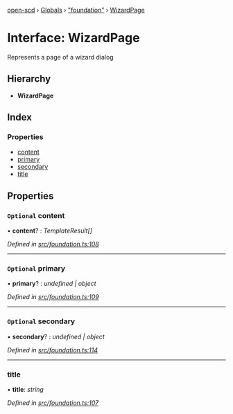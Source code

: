 [open-scd](../README.md) › [Globals](../globals.md) › ["foundation"](../modules/_foundation_.md) › [WizardPage](_foundation_.wizardpage.md)

# Interface: WizardPage

Represents a page of a wizard dialog

## Hierarchy

* **WizardPage**

## Index

### Properties

* [content](_foundation_.wizardpage.md#optional-content)
* [primary](_foundation_.wizardpage.md#optional-primary)
* [secondary](_foundation_.wizardpage.md#optional-secondary)
* [title](_foundation_.wizardpage.md#title)

## Properties

### `Optional` content

• **content**? : *TemplateResult[]*

*Defined in [src/foundation.ts:108](https://github.com/openscd/open-scd/blob/0a1b62d/src/foundation.ts#L108)*

___

### `Optional` primary

• **primary**? : *undefined | object*

*Defined in [src/foundation.ts:109](https://github.com/openscd/open-scd/blob/0a1b62d/src/foundation.ts#L109)*

___

### `Optional` secondary

• **secondary**? : *undefined | object*

*Defined in [src/foundation.ts:114](https://github.com/openscd/open-scd/blob/0a1b62d/src/foundation.ts#L114)*

___

###  title

• **title**: *string*

*Defined in [src/foundation.ts:107](https://github.com/openscd/open-scd/blob/0a1b62d/src/foundation.ts#L107)*

